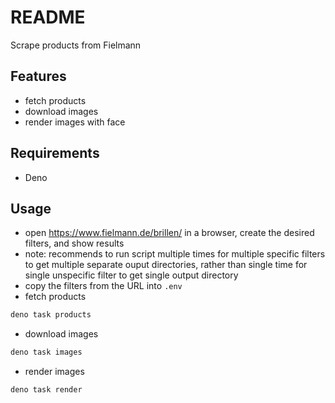 # README

Scrape products from Fielmann



## Features

- fetch products
- download images
- render images with face



## Requirements

- Deno



## Usage

- open https://www.fielmann.de/brillen/ in a browser, create the desired filters, and show results
- note: recommends to run script multiple times for multiple specific filters to get multiple separate ouput directories, rather than single time for single unspecific filter to get single output directory
- copy the filters from the URL into `.env`
- fetch products

```sh
deno task products
```

- download images

```sh
deno task images
```

- render images

```sh
deno task render
```
